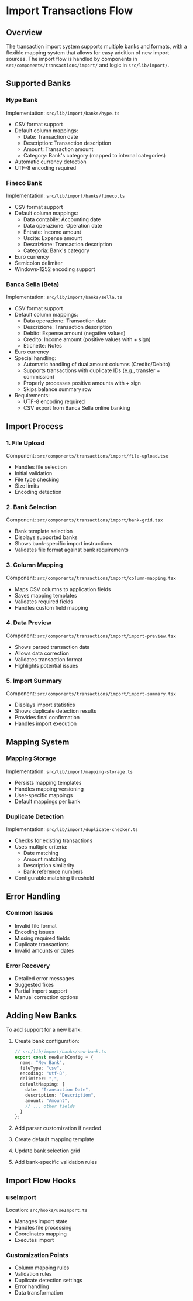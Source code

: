 # Import Transactions Flow

## Overview

The transaction import system supports multiple banks and formats, with a flexible mapping system that allows for easy addition of new import sources. The import flow is handled by components in `src/components/transactions/import/` and logic in `src/lib/import/`.

## Supported Banks

### Hype Bank
Implementation: `src/lib/import/banks/hype.ts`
- CSV format support
- Default column mappings:
  - Date: Transaction date
  - Description: Transaction description
  - Amount: Transaction amount
  - Category: Bank's category (mapped to internal categories)
- Automatic currency detection
- UTF-8 encoding required

### Fineco Bank
Implementation: `src/lib/import/banks/fineco.ts`
- CSV format support
- Default column mappings:
  - Data contabile: Accounting date
  - Data operazione: Operation date
  - Entrate: Income amount
  - Uscite: Expense amount
  - Descrizione: Transaction description
  - Categoria: Bank's category
- Euro currency
- Semicolon delimiter
- Windows-1252 encoding support

### Banca Sella (Beta)
Implementation: `src/lib/import/banks/sella.ts`
- CSV format support
- Default column mappings:
  - Data operazione: Transaction date
  - Descrizione: Transaction description
  - Debito: Expense amount (negative values)
  - Credito: Income amount (positive values with + sign)
  - Etichette: Notes
- Euro currency
- Special handling:
  - Automatic handling of dual amount columns (Credito/Debito)
  - Supports transactions with duplicate IDs (e.g., transfer + commission)
  - Properly processes positive amounts with + sign
  - Skips balance summary row
- Requirements:
  - UTF-8 encoding required
  - CSV export from Banca Sella online banking

## Import Process

### 1. File Upload
Component: `src/components/transactions/import/file-upload.tsx`
- Handles file selection
- Initial validation
- File type checking
- Size limits
- Encoding detection

### 2. Bank Selection
Component: `src/components/transactions/import/bank-grid.tsx`
- Bank template selection
- Displays supported banks
- Shows bank-specific import instructions
- Validates file format against bank requirements

### 3. Column Mapping
Component: `src/components/transactions/import/column-mapping.tsx`
- Maps CSV columns to application fields
- Saves mapping templates
- Validates required fields
- Handles custom field mapping

### 4. Data Preview
Component: `src/components/transactions/import/import-preview.tsx`
- Shows parsed transaction data
- Allows data correction
- Validates transaction format
- Highlights potential issues

### 5. Import Summary
Component: `src/components/transactions/import/import-summary.tsx`
- Displays import statistics
- Shows duplicate detection results
- Provides final confirmation
- Handles import execution

## Mapping System

### Mapping Storage
Implementation: `src/lib/import/mapping-storage.ts`
- Persists mapping templates
- Handles mapping versioning
- User-specific mappings
- Default mappings per bank

### Duplicate Detection
Implementation: `src/lib/import/duplicate-checker.ts`
- Checks for existing transactions
- Uses multiple criteria:
  - Date matching
  - Amount matching
  - Description similarity
  - Bank reference numbers
- Configurable matching threshold

## Error Handling

### Common Issues
- Invalid file format
- Encoding issues
- Missing required fields
- Duplicate transactions
- Invalid amounts or dates

### Error Recovery
- Detailed error messages
- Suggested fixes
- Partial import support
- Manual correction options

## Adding New Banks

To add support for a new bank:

1. Create bank configuration:
   ```typescript
   // src/lib/import/banks/new-bank.ts
   export const newBankConfig = {
     name: "New Bank",
     fileType: "csv",
     encoding: "utf-8",
     delimiter: ",",
     defaultMapping: {
       date: "Transaction Date",
       description: "Description",
       amount: "Amount",
       // ... other fields
     }
   };
   ```

2. Add parser customization if needed
3. Create default mapping template
4. Update bank selection grid
5. Add bank-specific validation rules

## Import Flow Hooks

### useImport
Location: `src/hooks/useImport.ts`
- Manages import state
- Handles file processing
- Coordinates mapping
- Executes import

### Customization Points
- Column mapping rules
- Validation rules
- Duplicate detection settings
- Error handling
- Data transformation
